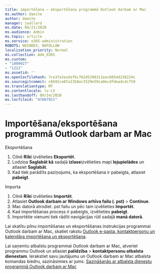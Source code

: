 ```yaml
---
title: importēšana — eksportēšana programmā Outlook darbam ar Mac
ms.author: daeite
author: daeite
manager: joallard
ms.date: 04/21/2020
ms.audience: Admin
ms.topic: article
ms.service: o365-administration
ROBOTS: NOINDEX, NOFOLLOW
localization_priority: Normal
ms.collection: Adm_O365
ms.custom:
- "1800027"
- "1222"
ms.assetid: ''
ms.openlocfilehash: 7ce37e2ea3efbc762d5298311eac6054d238224c
ms.sourcegitcommit: c6692ce0fa1358ec3529e59ca0ecdfdea4cdc759
ms.translationtype: MT
ms.contentlocale: lv-LV
ms.lasthandoff: 09/14/2020
ms.locfileid: "47667921"
---
```

# <a name="importexport-in-outlook-for-mac"></a>Importēšana/eksportēšana programmā Outlook darbam ar Mac 

Eksportēšana
1. Cilnē **Rīki** izvēlieties **Eksportēt**.
2. Lodziņa **Saglabāt kā** sadaļā **izlase**izvēlieties mapi **lejupielādes** un atlasiet **Saglabāt**.
3. Kad tiek parādīts paziņojums, ka eksportēšana ir pabeigta, atlasiet **pabeigt**.

Importa
1. Cilnē **Rīki** izvēlieties **Importēt**.
2. Atlasiet **Outlook darbam ar Windows arhīva failu (. pst)**  >  **Continue**.
3. Mac datorā atrodiet. pst failu un pēc tam izvēlieties **Importēt**.
4. Kad importēšanas process ir pabeigts, izvēlieties **pabeigt**.
5. Importētie vienumi tiek rādīti navigācijas rūtī sadaļā **manā datorā**.

Lai skatītu pilnu importēšanas un eksportēšanas instrukcijas programmai Outlook darbam ar Mac, skatiet rakstu [Outlook e-pasta, kontaktpersonu un kalendāra importēšana un eksportēšana](https://support.office.com/article/92577192-3881-4502-b79d-c3bbada6c8ef#ID0EAACAAA=Mac). 

Lai saņemtu atbalstu programmai Outlook darbam ar Mac, atveriet programmu Outlook un atlasiet **palīdzība**  >  **kontaktpersonu atbalsta dienestam**. Ierakstiet savu jautājumu un Outlook darbam ar Mac atbalsta komandas biedru, sazināsimies ar jums. [Sazināšanās ar atbalsta dienestu programmā Outlook darbam ar Mac](https://go.microsoft.com/fwlink/?linkid=2002400&clcid=0x409)